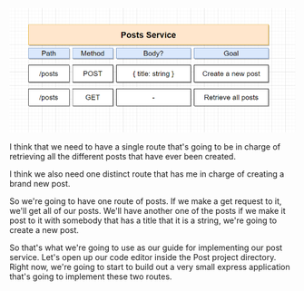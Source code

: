 ![Post Service](../../doc_assets/screenshots/project-setup/post-service.png)


I think that we need to have a single route that's going to be in charge of retrieving all the different
posts that have ever been created.

I think we also need one distinct route that has me in charge of creating a brand new post.

So we're going to have one route of posts.
If we make a get request to it, we'll get all of our posts.
We'll have another one of the posts if we make it post to it with somebody that has a title that it
is a string, we're going to create a new post.

So that's what we're going to use as our guide for implementing our post service.
Let's open up our code editor inside the Post project directory.
Right now, we're going to start to build out a very small express application that's going to implement
these two routes.


